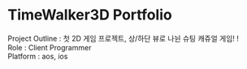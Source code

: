 # TimeWalker3D Portfolio
Project Outline : 첫 2D 게임 프로젝트, 상/하단 뷰로 나뉜 슈팅 캐쥬얼 게임! !<br>
Role : Client Programmer<br>
Platform : aos, ios<br>

